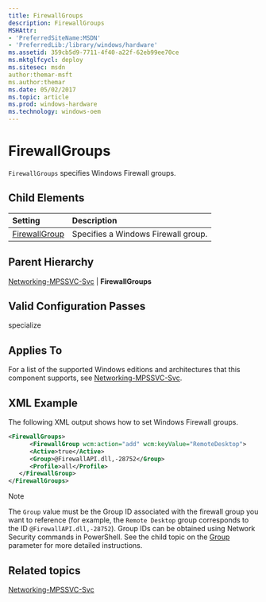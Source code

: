 ```yaml
---
title: FirewallGroups
description: FirewallGroups
MSHAttr:
- 'PreferredSiteName:MSDN'
- 'PreferredLib:/library/windows/hardware'
ms.assetid: 359cb5d9-7711-4f40-a22f-62eb99ee70ce
ms.mktglfcycl: deploy
ms.sitesec: msdn
author:themar-msft
ms.author:themar
ms.date: 05/02/2017
ms.topic: article
ms.prod: windows-hardware
ms.technology: windows-oem
---
```

# FirewallGroups

`FirewallGroups` specifies Windows Firewall groups.

## Child Elements

| Setting                 | Description                                                                           |
|:------------------------|:--------------------------------------------------------------------------------------|
| [FirewallGroup](networking-mpssvc-svc-firewallgroups-firewallgroup.md) | Specifies a Windows Firewall group. |

## Parent Hierarchy

[Networking-MPSSVC-Svc](networking-mpssvc-svc.md) | **FirewallGroups**

## Valid Configuration Passes

specialize

## Applies To

For a list of the supported Windows editions and architectures that this component supports, see [Networking-MPSSVC-Svc](networking-mpssvc-svc.md).

## XML Example

The following XML output shows how to set Windows Firewall groups.

```XML
<FirewallGroups>
      <FirewallGroup wcm:action="add" wcm:keyValue="RemoteDesktop">
      <Active>true</Active>
      <Group>@FirewallAPI.dll,-28752</Group>
      <Profile>all</Profile>
   </FirewallGroup>
</FirewallGroups>
```

> [!Note]
> The `Group` value must be the Group ID associated with the firewall group you want to reference (for example, the `Remote Desktop` group corresponds to the ID `@FirewallAPI.dll,-28752`). Group IDs can be obtained using Network Security commands in PowerShell. See the child topic on the [Group](networking-mpssvc-svc-firewallgroups-firewallgroup-group.md) parameter for more detailed instructions.

## Related topics

[Networking-MPSSVC-Svc](networking-mpssvc-svc.md)
